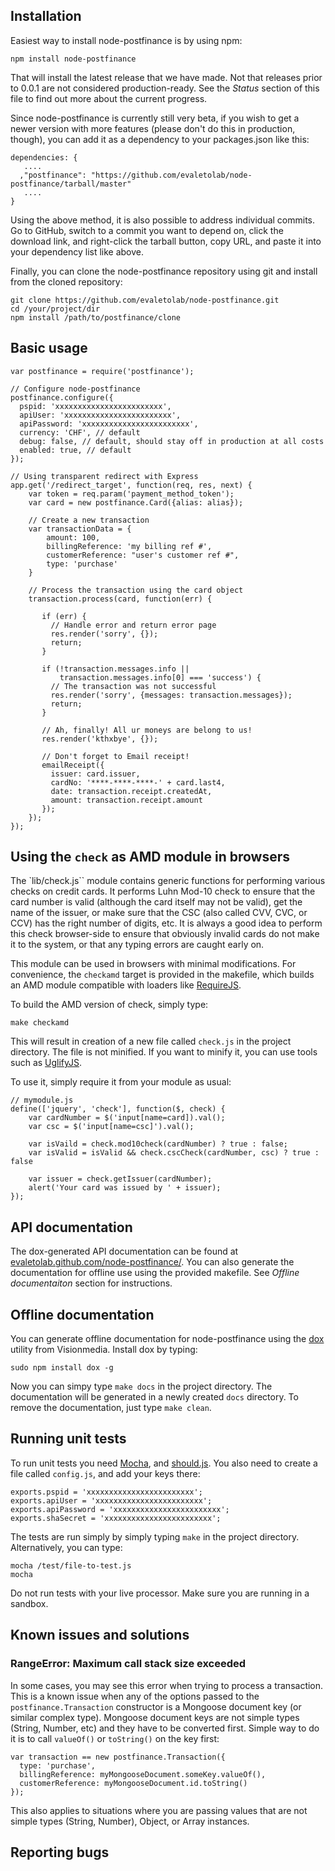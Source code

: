## Installation

Easiest way to install node-postfinance is by using npm:

    npm install node-postfinance

That will install the latest release that we have made. Not that releases prior
to 0.0.1 are not considered production-ready. See the _Status_ section of this 
file to find out more about the current progress.

Since node-postfinance is currently still very beta, if you wish to get a newer version
with more features (please don't do this in production, though), you can add it
as a dependency to your packages.json like this:

    dependencies: {
       ....
      ,"postfinance": "https://github.com/evaletolab/node-postfinance/tarball/master"
       ....
    }

Using the above method, it is also possible to address individual commits. Go
to GitHub, switch to a commit you want to depend on, click the download link,
and right-click the tarball button, copy URL, and paste it into your dependency
list like above.

Finally, you can clone the node-postfinance repository using git and install from the
cloned repository:
    
    git clone https://github.com/evaletolab/node-postfinance.git
    cd /your/project/dir
    npm install /path/to/postfinance/clone

## Basic usage

    var postfinance = require('postfinance');

    // Configure node-postfinance
    postfinance.configure({
      pspid: 'xxxxxxxxxxxxxxxxxxxxxxxx',
      apiUser: 'xxxxxxxxxxxxxxxxxxxxxxxx',
      apiPassword: 'xxxxxxxxxxxxxxxxxxxxxxxx',
      currency: 'CHF', // default
      debug: false, // default, should stay off in production at all costs
      enabled: true, // default
    });

    // Using transparent redirect with Express
    app.get('/redirect_target', function(req, res, next) {
        var token = req.param('payment_method_token');
        var card = new postfinance.Card({alias: alias});

        // Create a new transaction
        var transactionData = {
            amount: 100,
            billingReference: 'my billing ref #',
            customerReference: "user's customer ref #",
            type: 'purchase'
        }

        // Process the transaction using the card object
        transaction.process(card, function(err) {

           if (err) {
             // Handle error and return error page
             res.render('sorry', {});
             return;
           }

           if (!transaction.messages.info || 
               transaction.messages.info[0] === 'success') {
             // The transaction was not successful
             res.render('sorry', {messages: transaction.messages});
             return;
           }

           // Ah, finally! All ur moneys are belong to us!
           res.render('kthxbye', {});

           // Don't forget to Email receipt!
           emailReceipt({
             issuer: card.issuer,
             cardNo: '****-****-****-' + card.last4, 
             date: transaction.receipt.createdAt,
             amount: transaction.receipt.amount
           });
        });
    });

## Using the ``check`` as AMD module in browsers

The `lib/check.js`` module contains generic functions for performing various
checks on credit cards. It performs Luhn Mod-10 check to ensure that the card
number is valid (although the card itself may not be valid), get the name of
the issuer, or make sure that the CSC (also called CVV, CVC, or CCV) has the
right number of digits, etc. It is always a good idea to perform this check
browser-side to ensure that obviously invalid cards do not make it to the
system, or that any typing errors are caught early on.

This module can be used in browsers with minimal modifications. For
convenience, the ``checkamd`` target is provided in the makefile, which builds
an AMD module compatible with loaders like [RequireJS](http://requirejs.org/).

To build the AMD version of check, simply type:

    make checkamd

This will result in creation of a new file called ``check.js`` in the project
directory. The file is not minified. If you want to minify it, you can use
tools such as [UglifyJS](https://github.com/mishoo/UglifyJS).

To use it, simply require it from your module as usual:

    // mymodule.js
    define(['jquery', 'check'], function($, check) {
        var cardNumber = $('input[name=card]).val();
        var csc = $('input[name=csc]').val();
        
        var isVaild = check.mod10check(cardNumber) ? true : false;
        var isValid = isValid && check.cscCheck(cardNumber, csc) ? true : false
        
        var issuer = check.getIssuer(cardNumber);
        alert('Your card was issued by ' + issuer);
    });


## API documentation

The dox-generated API documentation can be found at
[evaletolab.github.com/node-postfinance/](http://evaletolab.github.com/node-postfinance/). You can
also generate the documentation for offline use using the provided makefile.
See _Offline documentaiton_ section for instructions.

## Offline documentation

You can generate offline documentation for node-postfinance using the
[dox](https://github.com/visionmedia/dox/) utility from Visionmedia. Install
dox by typing:

    sudo npm install dox -g

Now you can simpy type ``make docs`` in the project directory. The
documentation will be generated in a newly created ``docs`` directory. To
remove the documentation, just type ``make clean``.

## Running unit tests

To run unit tests you need [Mocha](https://github.com/visionmedia/mocha),
and [should.js](https://github.com/visionmedia/should.js). You also need to
create a file called `config.js`, and add your keys there:

    exports.pspid = 'xxxxxxxxxxxxxxxxxxxxxxxx';
    exports.apiUser = 'xxxxxxxxxxxxxxxxxxxxxxxx';
    exports.apiPassword = 'xxxxxxxxxxxxxxxxxxxxxxxx';
    exports.shaSecret = 'xxxxxxxxxxxxxxxxxxxxxxxx';

The tests are run simply by simply typing `make` in the project directory.
Alternatively, you can type:

    mocha /test/file-to-test.js 
    mocha

Do not run tests with your live processor. Make sure you are running in a
sandbox.

## Known issues and solutions

### RangeError: Maximum call stack size exceeded

In some cases, you may see this error when trying to process a transaction.
This is a known issue when any of the options passed to the 
``postfinance.Transaction`` constructor is a Mongoose document key (or
similar complex type). Mongoose document keys are not simple types (String,
Number, etc) and they have to be converted first. Simple way to do it is to
call ``valueOf()`` or ``toString()`` on the key first:

    var transaction == new postfinance.Transaction({
      type: 'purchase',
      billingReference: myMongooseDocument.someKey.valueOf(),
      customerReference: myMongooseDocument.id.toString()
    });

This also applies to situations where you are passing values that are not
simple types (String, Number), Object, or Array instances.

## Reporting bugs
